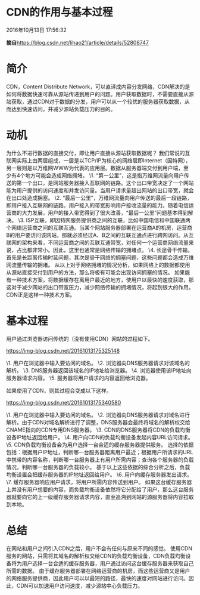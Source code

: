 # CDN的作用与基本过程

2016年10月13日 17:56:32

 **摘自**https://blog.csdn.net/lihao21/article/details/52808747

# 简介

CDN，Content Distribute Network，可以直译成内容分发网络，CDN解决的是如何将数据快速可靠从源站传递到用户的问题。用户获取数据时，不需要直接从源站获取，通过CDN对于数据的分发，用户可以从一个较优的服务器获取数据，从而达到快速访问，并减少源站负载压力的目的。

# 动机

﻿为什么不进行数据的直接交付，即让用户直接从源站获取数据呢？ 
我们常说的互联网实际上由两层组成，一层是以TCP/IP为核心的网络层即Internet（因特网），另一层则是以万维网WWW为代表的应用层。数据从服务器端交付到用户端，至少有4个地方可能会造成网络拥堵。 
\1. “第一公里”，这是指万维网流量向用户传送的第一个出口，是网站服务器接入互联网的链路。这个出口带宽决定了一个网站能为用户提供的访问速度和并发访问量。当用户请求量超出网站的出口带宽，就会在出口处造成拥塞。 
\2. “最后一公里”，万维网流量向用户传送的最后一段链路，即用户接入互联网的链路。用户接入的带宽影响用户接收流量的能力。随着电信运营商的大力发展，用户的接入带宽得到了很大改善，“最后一公里”问题基本得到解决。 
\3. ISP互联，即因特网服务提供商之间的互联，比如中国电信和中国联通两个网络运营商之间的互联互通。当某个网站服务器部署在运营商A的机房，运营商B的用户要访问该网站，那就必须经过A、B之间的互联互通点进行跨网访问。从互联网的架构来看，不同运营商之间的互联互通带宽，对任何一个运营商网络流量来说，占比都非常小。因此，这里也通常是网络传输的拥堵点。 
\4. 长途骨干传输。首先是长距离传输时延问题，其次是骨干网络的拥塞问题，这些问题都会造成万维网流量传输的拥堵。 
从以上对于网络拥堵的情况分析，如果网络上的数据都使用从源站直接交付到用户的方法，那么将极有可能会出现访问拥塞的情况。 
如果能有一种技术方案，将数据缓存在离用户最近的地方，使用户以最快的速度获取，那这对于减少网站的出口带宽压力，减少网络传输的拥堵情况，将起到很大的作用。CDN正是这样一种技术方案。

# 基本过程

用户通过浏览器访问传统的（没有使用CDN）网站的过程如下。 

https://img-blog.csdn.net/20161013175325148

\1. 用户在浏览器中输入要访问的域名。 
\2. 浏览器向DNS服务器请求对该域名的解析。 
\3. DNS服务器返回该域名的IP地址给浏览器。 
\4. 浏览器使用该IP地址向服务器请求内容。 
\5. 服务器将用户请求的内容返回给浏览器。

如果使用了CDN，则其过程会变成以下这样。 

https://img-blog.csdn.net/20161013175340580

\1. 用户在浏览器中输入要访问的域名。 
\2. 浏览器向DNS服务器请求对域名进行解析。由于CDN对域名解析进行了调整，DNS服务器会最终将域名的解析权交给CNAME指向的CDN专用DNS服务器。 
\3. CDN的DNS服务器将CDN的负载均衡设备IP地址返回给用户。 
\4. 用户向CDN的负载均衡设备发起内容URL访问请求。 
\5. CDN负载均衡设备会为用户选择一台合适的缓存服务器提供服务。 
选择的依据包括：根据用户IP地址，判断哪一台服务器距离用户最近；根据用户所请求的URL中携带的内容名称，判断哪一台服务器上有用户所需内容；查询各个服务器的负载情况，判断哪一台服务器的负载较小。 
基于以上这些依据的综合分析之后，负载均衡设置会把缓存服务器的IP地址返回给用户。 
\6. 用户向缓存服务器发出请求。 
\7. 缓存服务器响应用户请求，将用户所需内容传送到用户。 
如果这台缓存服务器上并没有用户想要的内容，而负载均衡设备依然将它分配给了用户，那么这台服务器就要向它的上一级缓存服务器请求内容，直至追溯到网站的源服务器将内容拉取到本地。

# 总结

在网站和用户之间引入CDN之后，用户不会有任何与原来不同的感觉。 
使用CDN服务的网站，只需将其域名的解析权交给CDN的负载均衡设备，CDN负载均衡设备将为用户选择一台合适的缓存服务器，用户通过访问这台缓存服务器来获取自己所需的数据。 
由于缓存服务器部署在网络运营商的机房，而这些运营商又是用户的网络服务提供商，因此用户可以以最短的路径，最快的速度对网站进行访问。因此，CDN可以加速用户访问速度，减少源站中心负载压力。